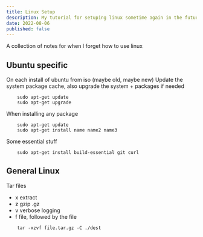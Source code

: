 ```yaml
---
title: Linux Setup
description: My tutorial for setuping linux sometime again in the future
date: 2022-08-06
published: false
---
```

A collection of notes for when I forget how to use linux

## Ubuntu specific

On each install of ubuntu from iso (maybe old, maybe new)
Update the system package cache, also upgrade the system + packages if needed
```
    sudo apt-get update
    sudo apt-get upgrade
```

When installing any package
```
    sudo apt-get update
    sudo apt-get install name name2 name3
```

Some essential stuff
```
    sudo apt-get install build-essential git curl
```

## General Linux

Tar files
- x extract
- z gzip .gz
- v verbose logging
- f file, followed by the file
```
    tar -xzvf file.tar.gz -C ./dest
```
